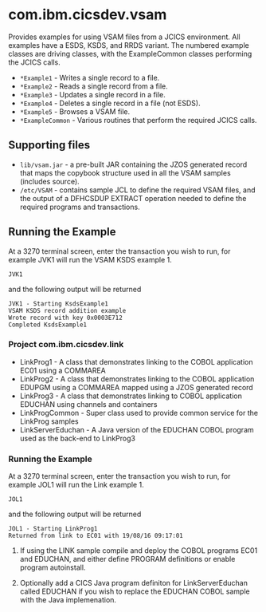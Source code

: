 com.ibm.cicsdev.vsam
===

Provides examples for using VSAM files from a JCICS environment.
All examples have a ESDS, KSDS, and RRDS variant.
The numbered example classes are driving classes, with the ExampleCommon classes performing the JCICS calls.

* `*Example1` - Writes a single record to a file.
* `*Example2` - Reads a single record from a file.
* `*Example3` - Updates a single record in a file.
* `*Example4` - Deletes a single record in a file (not ESDS).
* `*Example5` - Browses a VSAM file.
* `*ExampleCommon` - Various routines that perform the required JCICS calls.

## Supporting files

* `lib/vsam.jar` - a pre-built JAR containing the JZOS generated record that maps the copybook structure used in all the VSAM samples (includes source). 
* `/etc/VSAM` - contains sample JCL to define the required VSAM files, and the output of a DFHCSDUP EXTRACT operation needed to define the required programs and transactions.
    

## Running the Example

At a 3270 terminal screen, enter the transaction you wish to run, for example JVK1 will run the VSAM KSDS example 1. 

    JVK1

and the following output will be returned 

    JVK1 - Starting KsdsExample1      
    VSAM KSDS record addition example 
    Wrote record with key 0x0003E712  
    Completed KsdsExample1            

    
    
    

### Project com.ibm.cicsdev.link

* LinkProg1 - A class that demonstrates linking to the COBOL application EC01 using a COMMAREA
* LinkProg2 - A class that demonstrates linking to the COBOL application EDUPGM using a COMMAREA mapped using a JZOS generated record
* LinkProg3 - A class that demonstrates linking to COBOL application EDUCHAN using channels and containers  
* LinkProgCommon - Super class used to provide common service for the LinkProg samples  
* LinkServerEduchan - A Java version of the EDUCHAN COBOL program used as the back-end to LinkProg3     



### Running the Example


At a 3270 terminal screen, enter the transaction you wish to run, for example JOL1 will run the Link example 1. 

    JOL1

and the following output will be returned 

    JOL1 - Starting LinkProg1                         
    Returned from link to EC01 with 19/08/16 09:17:01 




1. If using the LINK sample compile and deploy the COBOL programs EC01 and EDUCHAN, and either define PROGRAM definitions or enable program autoinstall.  

1. Optionally add a CICS Java program definiton for LinkServerEduchan called EDUCHAN if you wish to replace the EDUCHAN COBOL sample with the Java implemenation. 
